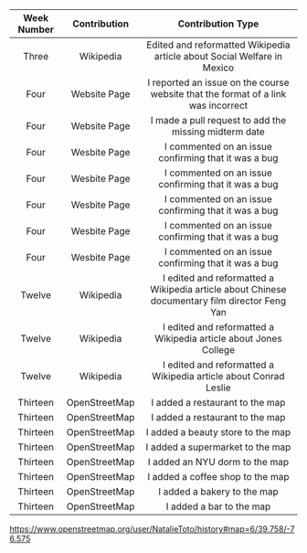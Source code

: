 | Week Number |Contribution |Contribution Type|
|:-------:|:-----------:|:----------------:|
| Three  | Wikipedia    | Edited and reformatted Wikipedia article about Social Welfare in Mexico |
| Four   | Website Page | I reported an issue on the course website that the format of a link was incorrect |
| Four   | Website Page | I made a pull request to add the missing midterm date | 
| Four   | Wesbite Page | I commented on an issue confirming that it was a bug |
| Four   | Wesbite Page | I commented on an issue confirming that it was a bug |
| Four   | Wesbite Page | I commented on an issue confirming that it was a bug |
| Four   | Wesbite Page | I commented on an issue confirming that it was a bug |
| Four   | Wesbite Page | I commented on an issue confirming that it was a bug |
| Twelve | Wikipedia | I edited and reformatted a Wikipedia article about Chinese documentary film director Feng Yan |
| Twelve | Wikipedia | I edited and reformatted a Wikipedia article about Jones College |
| Twelve | Wikipedia | I edited and reformatted a Wikipedia article about Conrad Leslie |
| Thirteen | OpenStreetMap | I added a restaurant to the map |
| Thirteen | OpenStreetMap | I added a restaurant to the map |
| Thirteen | OpenStreetMap | I added a beauty store to the map |
| Thirteen | OpenStreetMap | I added a supermarket to the map |
| Thirteen | OpenStreetMap | I added an NYU dorm to the map |
| Thirteen | OpenStreetMap | I added a coffee shop to the map |
| Thirteen | OpenStreetMap | I added a bakery to the map |
| Thirteen | OpenStreetMap | I added a bar to the map |

https://www.openstreetmap.org/user/NatalieToto/history#map=6/39.758/-76.575
